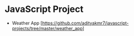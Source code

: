 # JavaScript Project

- Weather App [https://github.com/adityakmr7/javascript-projects/tree/master/weather_app]

